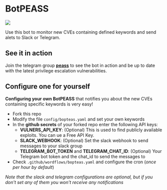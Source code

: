 # BotPEASS

![](https://github.com/carlospolop/BotPEASS/raw/master/images/botpeas.png)

Use this bot to monitor new CVEs containing defined keywords and send alets to Slack or Telegram.

## See it in action

Join the telegram group **[peass](https://t.me/peass)** to see the bot in action and be up to date with the latest privilege escalation vulnerabilities.

## Configure one for yourself

**Configuring your own BotPEASS** that notifies you about the new CVEs containing specific keywords is very easy!

- Fork this repo
- Modify the file `config/bopteas.yaml` and set your own keywords
- In the **github secrets** of your forked repo enter the following API keys:
    - **VULNERS_API_KEY**: (Optional) This is used to find publicly available exploits. You can ue a Free API Key.
    - **SLACK_WEBHOOK**: (Optional) Set the slack webhook to send messages to your slack group
    - **TELEGRAM_BOT_TOKEN** and **TELEGRAM_CHAT_ID**: (Optional) Your Telegram bot token and the chat_id to send the messages to
- Check `.github/wordflows/bopteas.yaml` and configure the cron (*once per hour by default*)

*Note that the slack and telegram configurations are optional, but if you don't set any of them you won't receive any notifications*
